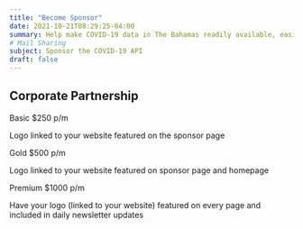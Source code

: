 ```yaml
---
title: "Become Sponsor"
date: 2021-10-21T08:29:25-04:00
summary: Help make COVID-19 data in The Bahamas readily available, easily accessible and consumable for Bahamians and the rest of the world.
# Mail Sharing
subject: Sponsor the COVID-19 API
draft: false
---
```




## Corporate Partnership

Basic $250 p/m

Logo linked to your website featured on the sponsor page

Gold $500 p/m

Logo linked to your website featured on sponsor page and homepage

Premium $1000 p/m

Have your logo (linked to your website) featured on every page and included in daily newsletter updates 




